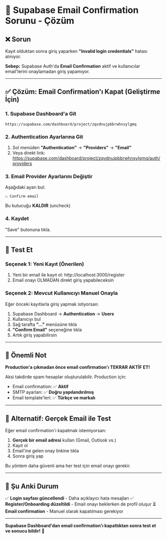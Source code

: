 # 🔧 Supabase Email Confirmation Sorunu - Çözüm

## ❌ Sorun
Kayıt olduktan sonra giriş yaparken **"Invalid login credentials"** hatası alınıyor.

**Sebep:** Supabase Auth'da **Email Confirmation** aktif ve kullanıcılar email'lerini onaylamadan giriş yapamıyor.

---

## ✅ Çözüm: Email Confirmation'ı Kapat (Geliştirme İçin)

### 1. Supabase Dashboard'a Git
```
https://supabase.com/dashboard/project/zqvdnujpbbrwhnsylgmq
```

### 2. Authentication Ayarlarına Git
1. Sol menüden **"Authentication"** → **"Providers"** → **"Email"**
2. Veya direkt link: https://supabase.com/dashboard/project/zqvdnujpbbrwhnsylgmq/auth/providers

### 3. Email Provider Ayarlarını Değiştir
Aşağıdaki ayarı bul:

```
☐ Confirm email
```

Bu kutucuğu **KALDIR** (uncheck)

### 4. Kaydet
"Save" butonuna tıkla.

---

## 🧪 Test Et

### Seçenek 1: Yeni Kayıt (Önerilen)
1. Yeni bir email ile kayıt ol: http://localhost:3000/register
2. Email onayı OLMADAN direkt giriş yapabileceksin

### Seçenek 2: Mevcut Kullanıcıyı Manuel Onayla
Eğer önceki kayıtlarla giriş yapmak istiyorsan:

1. Supabase Dashboard → **Authentication** → **Users**
2. Kullanıcıyı bul
3. Sağ tarafta **"..."** menüsüne tıkla
4. **"Confirm Email"** seçeneğine tıkla
5. Artık giriş yapabilirsin

---

## 📌 Önemli Not

**Production'a çıkmadan önce email confirmation'ı TEKRAR AKTİF ET!**

Aksi takdirde spam hesaplar oluşturulabilir. Production için:
- Email confirmation: ✅ **Aktif**
- SMTP ayarları: ✅ **Doğru yapılandırılmış**
- Email template'leri: ✅ **Türkçe ve markalı**

---

## 🚀 Alternatif: Gerçek Email ile Test

Eğer email confirmation'ı kapatmak istemiyorsan:

1. **Gerçek bir email adresi** kullan (Gmail, Outlook vs.)
2. Kayıt ol
3. Email'ine gelen onay linkine tıkla
4. Sonra giriş yap

Bu yöntem daha güvenli ama her test için email onayı gerekir.

---

## 🔄 Şu Anki Durum

✅ **Login sayfası güncellendi** - Daha açıklayıcı hata mesajları
✅ **Register/Onboarding düzeltildi** - Email onayı beklerken de profil oluşur
⏳ **Email confirmation** - Manuel olarak kapatılması gerekiyor

---

**Supabase Dashboard'dan email confirmation'ı kapattıktan sonra test et ve sonucu bildir!** 🚀


